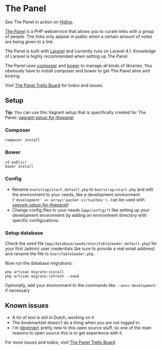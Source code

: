 # The Panel

See The Panel in action on [Hidiyo](http://hidiyo.com).

[The Panel](http://thepanel.io) is a PHP webservice that allows you to curate links with a group of people. The links only appear in public when a certain amount of votes are being given to a link. 

The Panel is built with [Laravel](http://laravel.com) and currently runs on Laravel 4.1. Knowledge of Laravel is highly recommended when setting up The Panel.

The Panel uses [composer](https://getcomposer.org) and [bower](http://bower.io) to manage all kinds of libraries. You obviously have to install composer and bower to get The Panel alive and kicking.

Visit [The Panel Trello Board](https://trello.com/b/BdRVX1XM/the-panel) for todos and issues.

## Setup

**Tip:** You can use this Vagrant setup that is specifically created for The Panel: [vagrant-setup-for-thepanel](https://github.com/reinier/vagrant-setup-for-thepanel)

### Composer

	composer install

### Bower

	cd public/
	bower install

### Config

- Rename `bootstrap/start.default.php` to `bootstrap/start.php` and edit the environment to your needs, like a development environment (`'development' => array('packer-virtualbox'),` can be used with [vagrant-setup-for-thepanel](https://github.com/reinier/vagrant-setup-for-thepanel))
- Change config files to your needs (`app/config/*`) like setting up your development environment by adding an environment directory with specific configurations.

### Setup database

Check the seed file (`app/database/seeds/UsersTableSeeder.default.php`) for your first (admin) user credentials (be sure to provide a real email address) and rename the file to `UsersTableSeeder.php`.

Now run the database migrations:

	php artisan migrate:install
	php artisan migrate:refresh --seed

Optionally, add your environment to the commands like `--env='development'` if necessary

## Known issues

- A lot of text is still in Dutch, working on it
- The bookmarklet doesn't do a thing when you are not logged in.
- I'm ([@reinier](https://twitter.com/reinier)) pretty new to this open source stuff, so one of the main reasons to open source this is to get experience with it. 

For more issues and todos, visit [The Panel Trello Board](https://trello.com/b/BdRVX1XM/the-panel)
